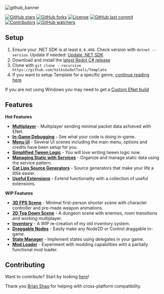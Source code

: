 ![github_banner](https://github.com/user-attachments/assets/8c996dc4-2ef8-4ea5-9b22-66a49ebb532a)

[![GitHub stars](https://img.shields.io/github/stars/ValksGodotTools/Template?style=flat&labelColor=1a1a1a&color=ff6600)](https://github.com/ValksGodotTools/Template/stargazers)
[![GitHub forks](https://img.shields.io/github/forks/ValksGodotTools/Template?style=flat&labelColor=1a1a1a&color=ff6600)](https://github.com/ValksGodotTools/Template/network)
[![License](https://img.shields.io/github/license/ValksGodotTools/Template?style=flat&labelColor=1a1a1a&color=ff6600)](https://github.com/ValksGodotTools/Template/blob/main/LICENSE)
[![GitHub last commit](https://img.shields.io/github/last-commit/ValksGodotTools/Template?style=flat&labelColor=1a1a1a&color=ff6600)](https://github.com/ValksGodotTools/Template/commits/main)
[![Contributors](https://img.shields.io/github/contributors/ValksGodotTools/Template?style=flat&labelColor=1a1a1a&color=ff6600)](https://github.com/ValksGodotTools/Template/graphs/contributors)
[![GitHub watchers](https://img.shields.io/github/watchers/ValksGodotTools/Template?style=flat&labelColor=1a1a1a&color=ff6600)](https://github.com/ValksGodotTools/Template/watchers)

## Setup
1. Ensure your .NET SDK is at least `8.0.400`. Check version with `dotnet --version`. Update if needed: [Update .NET SDK](https://dotnet.microsoft.com/download)
2. Download and install the [latest Redot C# release](https://www.redotengine.org/)
3. Clone with `git clone --recursive https://github.com/ValksGodotTools/Template`
4. If you want to setup Template for a specific genre, [continue reading here](https://github.com/ValksGodotTools/Template/wiki/Setting-up-Template-for-a-Specific-Genre)

If you are not using Windows you may need to get a [Custom ENet build](https://github.com/ValksGodotTools/Template/wiki/Custom-ENet-Builds)

## Features
**Hot Features**
- **[Multiplayer](https://github.com/ValksGodotTools/Template/wiki/Multiplayer)** - Multiplayer sending minimal packet data achieved with ENet.
- **[In-Game Debugging](https://github.com/ValksGodotTools/Template/wiki/In%E2%80%90Game-Debugging)** - See what your code is doing in-game.
- **[Menu UI](https://github.com/ValksGodotTools/Template/wiki/Menu-UI)** - Several UI scenes including the main menu, options and credits have been setup for you.
- **[Simplified Tween Logic](https://github.com/ValksGodotTools/Template/wiki/Simplified-Tweens)** - You will love writing tween logic now.
- **[Managing Static with Services](https://github.com/ValksGodotTools/Template/wiki/Services)** - Organize and manage static data using the service pattern.
- **[Cat Lips Source Generators](https://github.com/ValksGodotTools/Template/wiki/Source-Generators)** - Source generators that make your life a little easier.
- **[Useful Extensions](https://github.com/ValksGodotTools/Template/wiki/Extensions)** - Extend functionality with a collection of useful extensions.

**WIP Features**
- **[3D FPS Scene](https://github.com/ValksGodotTools/Template/wiki/3D-FPS)** - Minimal first-person shooter scene with character controller and pre-made weapon animations.
- **[2D Top Down Scene](https://github.com/ValksGodotTools/Template/wiki/2D-Top-Down)** - A dungeon scene with enemies, room transitions and working multiplayer.
- **[Inventory](https://github.com/ValksGodotTools/Template/wiki/Inventory)** - A WIP re-creation of my old inventory system.
- **[Draggable Nodes](https://github.com/ValksGodotTools/Template/wiki/Draggable-Nodes)** - Easily make any Node2D or Control draggable in-game.
- **[State Manager](https://github.com/ValksGodotTools/Template/wiki/State-Manager)** - Implement states using delegates in your game.
- **[Mod Loader](https://github.com/ValksGodotTools/Template/wiki/Mod-Loader)** - Experiment with modding capabilities with a partially functional mod loader.

## Contributing
Want to contribute? Start by looking [here](https://github.com/ValksGodotTools/Template/wiki/Contributing)!

Thank you [Brian Shao](https://github.com/cydq) for helping with cross-platform compatibility.
